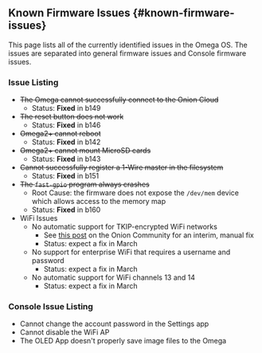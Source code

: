 ## Known Firmware Issues {#known-firmware-issues}

This page lists all of the currently identified issues in the Omega OS. The issues are separated into general firmware issues and Console firmware issues.

### Issue Listing

* ~~The Omega cannot successfully connect to the Onion Cloud~~
    * Status: **Fixed** in b149
* ~~The reset button does not work~~
    * Status: **Fixed** in b146
* ~~Omega2+ cannot reboot~~
    * Status: **Fixed** in b142
* ~~Omega2+ cannot mount MicroSD cards~~
    * Status: **Fixed** in b143
* ~~Cannot successfully register a 1-Wire master in the filesystem~~
    * Status: **Fixed** in b151
* ~~The `fast-gpio` program always crashes~~
    * Root Cause: the firmware does not expose the `/dev/mem` device which allows access to the memory map
    * Status: **Fixed** in b160
* WiFi Issues
    * No automatic support for TKIP-encrypted WiFi networks
        * See [this post](https://community.onion.io/topic/1149/omega2-fails-to-connect-to-wifi/25) on the Onion Community for an interim, manual fix
        * Status: expect a fix in March
    * No support for enterprise WiFi that requires a username and password
        * Status: expect a fix in March
    * No automatic support for WiFi channels 13 and 14
        * Status: expect a fix in March


### Console Issue Listing

* Cannot change the account password in the Settings app
* Cannot disable the WiFi AP
* The OLED App doesn't properly save image files to the Omega
